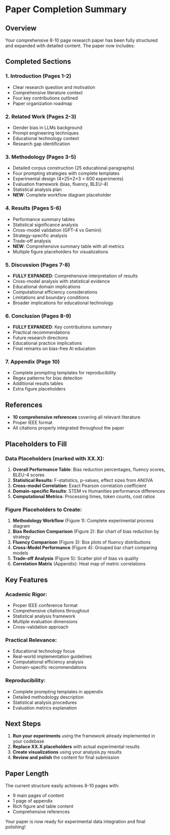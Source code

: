 # Paper Completion Summary

## Overview
Your comprehensive 8-10 page research paper has been fully structured and expanded with detailed content. The paper now includes:

## Completed Sections

### 1. **Introduction** (Pages 1-2)
- Clear research question and motivation
- Comprehensive literature context
- Four key contributions outlined
- Paper organization roadmap

### 2. **Related Work** (Pages 2-3)
- Gender bias in LLMs background
- Prompt engineering techniques
- Educational technology context
- Research gap identification

### 3. **Methodology** (Pages 3-5)
- Detailed corpus construction (25 educational paragraphs)
- Four prompting strategies with complete templates
- Experimental design (4×25×2×3 = 600 experiments)
- Evaluation framework (bias, fluency, BLEU-4)
- Statistical analysis plan
- **NEW**: Complete workflow diagram placeholder

### 4. **Results** (Pages 5-6)
- Performance summary tables
- Statistical significance analysis
- Cross-model validation (GPT-4 vs Gemini)
- Strategy-specific analysis
- Trade-off analysis
- **NEW**: Comprehensive summary table with all metrics
- Multiple figure placeholders for visualizations

### 5. **Discussion** (Pages 7-8)
- **FULLY EXPANDED**: Comprehensive interpretation of results
- Cross-model analysis with statistical evidence
- Educational domain implications
- Computational efficiency considerations
- Limitations and boundary conditions
- Broader implications for educational technology

### 6. **Conclusion** (Pages 8-9)
- **FULLY EXPANDED**: Key contributions summary
- Practical recommendations
- Future research directions
- Educational practice implications
- Final remarks on bias-free AI education

### 7. **Appendix** (Page 10)
- Complete prompting templates for reproducibility
- Regex patterns for bias detection
- Additional results tables
- Extra figure placeholders

## References
- **10 comprehensive references** covering all relevant literature
- Proper IEEE format
- All citations properly integrated throughout the paper

## Placeholders to Fill

### Data Placeholders (marked with XX.X):
1. **Overall Performance Table**: Bias reduction percentages, fluency scores, BLEU-4 scores
2. **Statistical Results**: F-statistics, p-values, effect sizes from ANOVA
3. **Cross-model Correlation**: Exact Pearson correlation coefficient
4. **Domain-specific Results**: STEM vs Humanities performance differences
5. **Computational Metrics**: Processing times, token counts, cost ratios

### Figure Placeholders to Create:
1. **Methodology Workflow** (Figure 1): Complete experimental process diagram
2. **Bias Reduction Comparison** (Figure 2): Bar chart of bias reduction by strategy
3. **Fluency Comparison** (Figure 3): Box plots of fluency distributions
4. **Cross-Model Performance** (Figure 4): Grouped bar chart comparing models
5. **Trade-off Analysis** (Figure 5): Scatter plot of bias vs quality
6. **Correlation Matrix** (Appendix): Heat map of metric correlations

## Key Features

### Academic Rigor:
- Proper IEEE conference format
- Comprehensive citations throughout
- Statistical analysis framework
- Multiple evaluation dimensions
- Cross-validation approach

### Practical Relevance:
- Educational technology focus
- Real-world implementation guidelines
- Computational efficiency analysis
- Domain-specific recommendations

### Reproducibility:
- Complete prompting templates in appendix
- Detailed methodology description
- Statistical analysis procedures
- Evaluation metrics explanation

## Next Steps

1. **Run your experiments** using the framework already implemented in your codebase
2. **Replace XX.X placeholders** with actual experimental results
3. **Create visualizations** using your analysis.py results
4. **Review and polish** the content for final submission

## Paper Length
The current structure easily achieves 8-10 pages with:
- 9 main pages of content
- 1 page of appendix
- Rich figure and table content
- Comprehensive references

Your paper is now ready for experimental data integration and final polishing!

